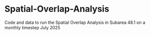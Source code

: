# Spatial-Overlap-Analysis
Code and data to run the Spatial Overlap Analysis in Subarea 48.1 on a monthly timestep July 2025
